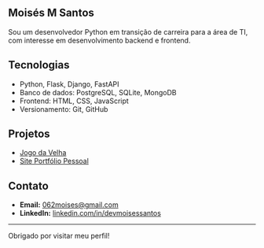 ## Moisés M Santos

Sou um desenvolvedor Python em transição de carreira para a área de TI, com interesse em desenvolvimento backend e frontend.

## Tecnologias
- Python, Flask, Django, FastAPI
- Banco de dados: PostgreSQL, SQLite, MongoDB
- Frontend: HTML, CSS, JavaScript
- Versionamento: Git, GitHub

## Projetos
- [Jogo da Velha](https://github.com/devmoisessantos/jogo-da-velha)
- [Site Portfólio Pessoal](https://github.com/devmoisessantos/site-portfolio-pessoal)

## Contato
- **Email:** 062moises@gmail.com
- **LinkedIn:** [linkedin.com/in/devmoisessantos](https://linkedin.com/in/devmoisessantos)

---

Obrigado por visitar meu perfil!
